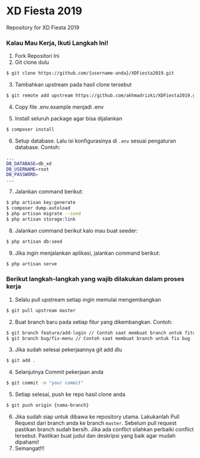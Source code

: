 # XD Fiesta 2019
Repository for XD Fiesta 2019

### Kalau Mau Kerja, Ikuti Langkah Ini!
1. Fork Repositori Ini
2. Git clone dulu

```sh
$ git clone https://github.com/{username-anda}/XDFiesta2019.git
```

3. Tambahkan upstream pada hasil clone tersebut

```sh
$ git remote add upstream https://github.com/akhmadrizki/XDFiesta2019.git
```

4. Copy file .env.example menjadi .env

5. Install seluruh package agar bisa dijalankan

```sh
$ composer install
```

6. Setup database. Lalu isi konfigurasinya di `.env` sesuai pengaturan database. Contoh:

```sh
...
DB_DATABASE=db_xd
DB_USERNAME=root
DB_PASSWORD=
...
```

7. Jalankan command berikut:

```sh
$ php artisan key:generate
$ composer dump-autoload
$ php artisan migrate --seed
$ php artisan storage:link
```
8. Jalankan command berikut kalo mau buat seeder:
```sh
$ php artisan db:seed
```

9. Jika ingin menjalankan aplikasi, jalankan command berikut:

```sh
$ php artisan serve
```
### Berikut langkah-langkah yang wajib dilakukan dalam proses kerja

1. Selalu pull upstream setiap ingin memulai mengembangkan
```sh
$ git pull upstream master
```
2. Buat branch baru pada setiap fitur yang dikembangkan. Contoh:
```sh
$ git branch feature/add-login // Contoh saat membuat branch untuk fitur baru
$ git branch bug/fix-menu // Contoh saat membuat branch untuk fix bug
```
3. Jika sudah selesai pekerjaannya git add dlu
```sh
$ git add .
```
4. Selanjutnya Commit pekerjaan anda
```sh
$ git commit -m "your commit"
```
5. Setiap selesai, push ke repo hasil clone anda
```sh
$ git push origin {nama-branch}
```
6. Jika sudah siap untuk dibawa ke repository utama. Lakukanlah Pull Request dari branch anda ke branch `master`. Sebelum pull request pastikan branch sudah bersih. Jika ada conflict silahkan perbaiki conflict tersebut. Pastikan buat judul dan deskripsi yang baik agar mudah dipahami!
7. Semangat!!!
